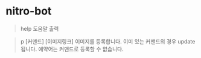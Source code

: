 # nitro-bot

>help
도움말 출력

>p [커맨드] [이미지링크]
이미지를 등록합니다.
이미 있는 커맨드의 경우 update됩니다.
예약어는 커맨드로 등록할 수 없습니다.